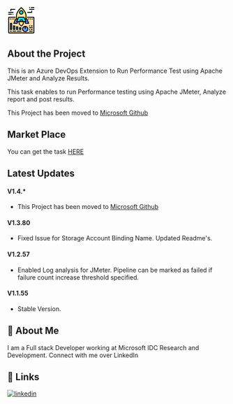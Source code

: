 ![project-screenshots/icon.png](project-screenshots/icon.png)

## About the Project
This is an Azure DevOps Extension to Run Performance Test using Apache JMeter and Analyze Results.

This task enables to run Performance testing using Apache JMeter, Analyze report and post results.

This Project has been moved to [Microsoft Github](https://github.com/microsoft/jmeter-performance-analyzer-devops-extension)


## Market Place

You can get the task [HERE](https://marketplace.visualstudio.com/items?itemName=id-az-pipeline.jmeter-perf-analyzer)

## Latest Updates

#### V1.4.*
- This Project has been moved to [Microsoft Github](https://github.com/microsoft/jmeter-performance-analyzer-devops-extension)

#### V1.3.80
- Fixed Issue for Storage Account Binding Name. Updated Readme's.

#### V1.2.57
- Enabled Log analysis for JMeter. Pipeline can be marked as failed if failure count increase threshold specified.

#### V1.1.55
- Stable Version.


## 🚀 About Me
I am a Full stack Developer working at Microsoft IDC Research and Development. Connect with me over LinkedIn


## 🔗 Links

[![linkedin](https://img.shields.io/badge/linkedin-0A66C2?style=for-the-badge&logo=linkedin&logoColor=white)](https://www.linkedin.com/in/prateek-mishra-61aa4658/)